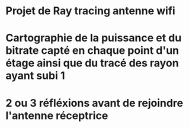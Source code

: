 # Projet de Ray tracing antenne wifi
# Cartographie de la puissance et du bitrate capté en chaque point d'un étage ainsi que du tracé des rayon ayant subi 1
# 2 ou 3 réfléxions avant de rejoindre l'antenne réceptrice
